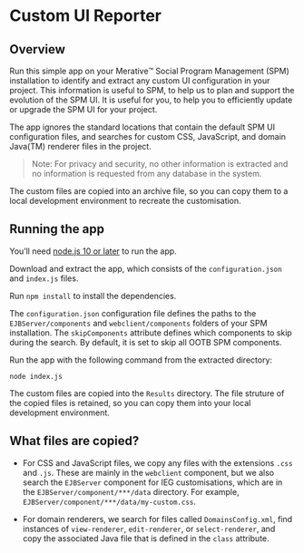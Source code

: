 # Custom UI Reporter

## Overview

Run this simple app on your Merative:tm: Social Program Management (SPM) installation to identify and extract any custom UI configuration in your project. This information is useful to SPM, to help us to plan and support the evolution of the SPM UI. It is useful for you, to help you to efficiently update or upgrade the SPM UI for your project.

The app ignores the standard locations that contain the default SPM UI configuration files, and searches for custom CSS, JavaScript, and domain Java(TM) renderer files in the project.

> Note: For privacy and security, no other information is extracted and no information is requested from any database in the system.

The custom files are copied into an archive file, so you can copy them to a local development environment to recreate the customisation.


## Running the app

You’ll need [node.js 10 or later](https://nodejs.org) to run the app.

Download and extract the app, which consists of the `configuration.json` and `index.js` files.

Run `npm install` to install the dependencies.

The `configuration.json` configuration file defines the paths to the `EJBServer/components` and `webclient/components` folders of your SPM installation. The `skipComponents` attribute defines which components to skip during the search. By default, it is set to skip all OOTB SPM components.

Run the app with the following command from the extracted directory:

```node index.js```

The custom files are copied into the `Results` directory. The file struture of the copied files is retained, so you can copy them into your local development environment.

## What files are copied?

- For CSS and JavaScript files, we copy any files with the extensions `.css` and `.js`. These are mainly in the `webclient` component, but we also search the `EJBServer` component for IEG customisations, which are in the `EJBServer/component/***/data` directory. For example, ` EJBServer/component/***/data/my-custom.css`.

- For domain renderers, we search for files called `DomainsConfig.xml`, find instances of `view-renderer`, `edit-renderer`, or `select-renderer`, and copy the associated Java file that is defined in the `class` attribute.
